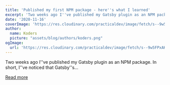 ```yaml
---
title: 'Published my first NPM package - here''s what I learned'
excerpt: 'Two weeks ago I''ve published my Gatsby plugin as an NPM package. In short, I''ve noticed that Gatsby''s...'
date: '2020-11-16'
coverImage: 'https://res.cloudinary.com/practicaldev/image/fetch/s--9w5FPxAK--/c_imagga_scale,f_auto,fl_progressive,h_420,q_auto,w_1000/https://dev-to-uploads.s3.amazonaws.com/i/m3owlq0gy23b0p3slch8.jpg'
author:
  name: Koders
  picture: "assets/blog/authors/koders.png"
ogImage:
  url: 'https://res.cloudinary.com/practicaldev/image/fetch/s--9w5FPxAK--/c_imagga_scale,f_auto,fl_progressive,h_420,q_auto,w_1000/https://dev-to-uploads.s3.amazonaws.com/i/m3owlq0gy23b0p3slch8.jpg'
---
```


Two weeks ago I''ve published my Gatsby plugin as an NPM package. In short, I''ve noticed that Gatsby''s...

[Read more](https://dev.to/adrianbdesigns/published-my-first-npm-package-here-s-what-i-learned-49j6)
